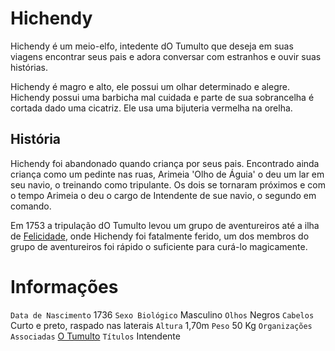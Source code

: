 <!-- TITLE: Hichendy -->
<!-- SUBTITLE: Visão geral sobre Hichendy -->

# Hichendy
Hichendy é um meio-elfo, intedente dO Tumulto que deseja em suas viagens encontrar seus pais e adora conversar com estranhos e ouvir suas histórias.

Hichendy é magro e alto, ele possui um olhar determinado e alegre. Hichendy possui uma barbicha mal cuidada e parte de sua sobrancelha é cortada dado uma cicatriz. Ele usa uma bijuteria vermelha na orelha.

## História
Hichendy foi abandonado quando criança por seus pais. Encontrado ainda criança como um pedinte nas ruas, Arimeia 'Olho de Águia' o deu um lar em seu navio, o treinando como tripulante. Os dois se tornaram próximos e com o tempo Arimeia o deu o cargo de Intendente de sue navio, o segundo em comando.

Em 1753 a tripulação dO Tumulto levou um grupo de aventureiros até a ilha de [Felicidade](http://localhost/lugares/plano-material/drafeon/sudeste-de-drafeon/felicidade#felicidade), onde Hichendy foi fatalmente ferido, um dos membros do grupo de aventureiros foi rápido o suficiente para curá-lo magicamente.

# Informações
`Data de Nascimento` 1736 
`Sexo Biológico` Masculino
`Olhos` Negros
`Cabelos` Curto e preto, raspado nas laterais
`Altura` 1,70m
`Peso` 50 Kg
`Organizações Associadas` [O Tumulto](http://localhost/faccoes/faccoes-independentes/o-tumulto-faccao#o-tumulto)
`Títulos` Intendente


